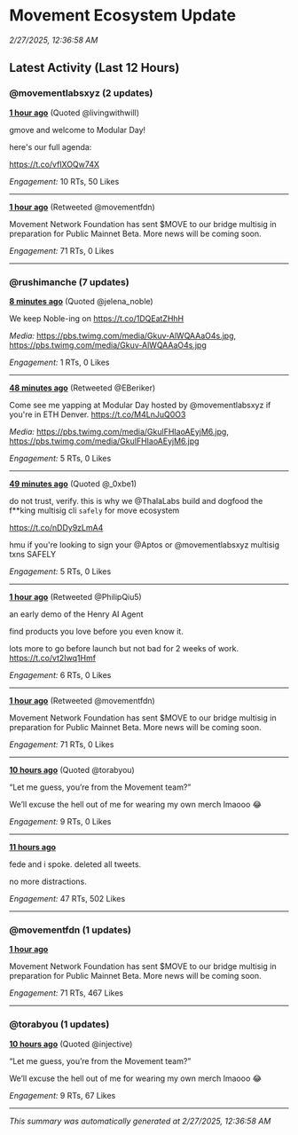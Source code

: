 # Movement Ecosystem Update

*2/27/2025, 12:36:58 AM*

## Latest Activity (Last 12 Hours)

### @movementlabsxyz (2 updates)

**[1 hour ago](https://twitter.com/movementlabsxyz/status/1894787090426274266)** (Quoted @livingwithwill)

gmove and welcome to Modular Day!

here's our full agenda:

https://t.co/vfIXOQw74X

*Engagement:* 10 RTs, 50 Likes

---

**[1 hour ago](https://twitter.com/movementlabsxyz/status/1894782046918348879)** (Retweeted @movementfdn)

Movement Network Foundation has sent $MOVE to our bridge multisig in preparation for Public Mainnet Beta. More news will be coming soon.

*Engagement:* 71 RTs, 0 Likes

---

### @rushimanche (7 updates)

**[8 minutes ago](https://twitter.com/rushimanche/status/1894801696296943802)** (Quoted @jelena_noble)

We keep Noble-ing on https://t.co/1DQEatZHhH

*Media:* https://pbs.twimg.com/media/Gkuv-AlWQAAaO4s.jpg, https://pbs.twimg.com/media/Gkuv-AlWQAAaO4s.jpg

*Engagement:* 1 RTs, 0 Likes

---

**[48 minutes ago](https://twitter.com/rushimanche/status/1894791623420051838)** (Retweeted @EBeriker)

Come see me yapping at Modular Day hosted by @movementlabsxyz if you're in ETH Denver. https://t.co/M4LnJuQ0O3

*Media:* https://pbs.twimg.com/media/GkulFHIaoAEyjM6.jpg, https://pbs.twimg.com/media/GkulFHIaoAEyjM6.jpg

*Engagement:* 5 RTs, 0 Likes

---

**[49 minutes ago](https://twitter.com/rushimanche/status/1894791404699648346)** (Quoted @_0xbe1)

do not trust, verify. this is why we @ThalaLabs build and dogfood the f**king multisig cli `safely` for move ecosystem

https://t.co/nDDy9zLmA4

hmu if you're looking to sign your @Aptos or @movementlabsxyz multisig txns SAFELY

*Engagement:* 5 RTs, 0 Likes

---

**[1 hour ago](https://twitter.com/rushimanche/status/1894782707038580853)** (Retweeted @PhilipQiu5)

an early demo of the Henry AI Agent

find products you love before you even know it.

lots more to go before launch but not bad for 2 weeks of work. https://t.co/vt2Iwq1Hmf

*Engagement:* 6 RTs, 0 Likes

---

**[1 hour ago](https://twitter.com/rushimanche/status/1894780620213264674)** (Retweeted @movementfdn)

Movement Network Foundation has sent $MOVE to our bridge multisig in preparation for Public Mainnet Beta. More news will be coming soon.

*Engagement:* 71 RTs, 0 Likes

---

**[10 hours ago](https://twitter.com/rushimanche/status/1894645012979228911)** (Quoted @torabyou)

“Let me guess, you’re from the Movement team?”

We’ll excuse the hell out of me for wearing my own merch lmaooo 😂

*Engagement:* 9 RTs, 0 Likes

---

**[11 hours ago](https://twitter.com/rushimanche/status/1894632606060483048)**

fede and i spoke. deleted all tweets.

no more distractions.

*Engagement:* 47 RTs, 502 Likes

---

### @movementfdn (1 updates)

**[1 hour ago](https://twitter.com/movementfdn/status/1894779545624138116)**

Movement Network Foundation has sent $MOVE to our bridge multisig in preparation for Public Mainnet Beta. More news will be coming soon.

*Engagement:* 71 RTs, 467 Likes

---

### @torabyou (1 updates)

**[10 hours ago](https://twitter.com/torabyou/status/1894644913041518762)** (Quoted @injective)

“Let me guess, you’re from the Movement team?”

We’ll excuse the hell out of me for wearing my own merch lmaooo 😂

*Engagement:* 9 RTs, 67 Likes

---



*This summary was automatically generated at 2/27/2025, 12:36:58 AM*